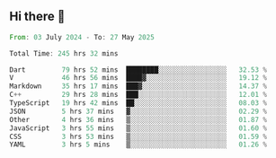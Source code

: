 ## Hi there 👋

<!--START_SECTION:waka-->

```rust
From: 03 July 2024 - To: 27 May 2025

Total Time: 245 hrs 32 mins

Dart         79 hrs 52 mins  ████████░░░░░░░░░░░░░░░░░   32.53 %
V            46 hrs 56 mins  ████▓░░░░░░░░░░░░░░░░░░░░   19.12 %
Markdown     35 hrs 17 mins  ███▓░░░░░░░░░░░░░░░░░░░░░   14.37 %
C++          29 hrs 28 mins  ███░░░░░░░░░░░░░░░░░░░░░░   12.01 %
TypeScript   19 hrs 42 mins  ██░░░░░░░░░░░░░░░░░░░░░░░   08.03 %
JSON         5 hrs 37 mins   ▓░░░░░░░░░░░░░░░░░░░░░░░░   02.29 %
Other        4 hrs 36 mins   ▒░░░░░░░░░░░░░░░░░░░░░░░░   01.87 %
JavaScript   3 hrs 55 mins   ▒░░░░░░░░░░░░░░░░░░░░░░░░   01.60 %
CSS          3 hrs 53 mins   ▒░░░░░░░░░░░░░░░░░░░░░░░░   01.59 %
YAML         3 hrs 5 mins    ▒░░░░░░░░░░░░░░░░░░░░░░░░   01.26 %
```

<!--END_SECTION:waka-->

<!--
**mathiskakal/mathiskakal** is a ✨ _special_ ✨ repository because its `README.md` (this file) appears on your GitHub profile.

Here are some ideas to get you started:

- 🔭 I’m currently working on ...
- 🌱 I’m currently learning ...
- 👯 I’m looking to collaborate on ...
- 🤔 I’m looking for help with ...
- 💬 Ask me about ...
- 📫 How to reach me: ...
- 😄 Pronouns: ...
- ⚡ Fun fact: ...
-->
